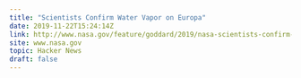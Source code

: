 ```yaml
---
title: "Scientists Confirm Water Vapor on Europa"
date: 2019-11-22T15:24:14Z
link: http://www.nasa.gov/feature/goddard/2019/nasa-scientists-confirm-water-vapor-on-europa?utm_medium=RSS&utm_source=hune
site: www.nasa.gov
topic: Hacker News
draft: false
---
```

